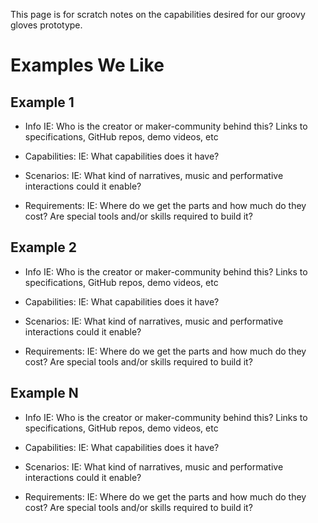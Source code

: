 This page is for scratch notes on the capabilities desired for our groovy gloves prototype.

# Examples We Like

## Example 1

* Info
IE: Who is the creator or maker-community behind this?  Links to specifications, GitHub repos, demo videos, etc

* Capabilities:
IE: What capabilities does it have?  

* Scenarios:
IE: What kind of narratives, music and performative interactions could it enable?

* Requirements: 
IE: Where do we get the parts and how much do they cost?  Are special tools and/or skills required to build it? 


## Example 2

* Info
IE: Who is the creator or maker-community behind this?  Links to specifications, GitHub repos, demo videos, etc

* Capabilities:
IE: What capabilities does it have?  

* Scenarios:
IE: What kind of narratives, music and performative interactions could it enable?

* Requirements: 
IE: Where do we get the parts and how much do they cost?  Are special tools and/or skills required to build it? 


## Example N

* Info
IE: Who is the creator or maker-community behind this?  Links to specifications, GitHub repos, demo videos, etc

* Capabilities:
IE: What capabilities does it have?  

* Scenarios:
IE: What kind of narratives, music and performative interactions could it enable?

* Requirements: 
IE: Where do we get the parts and how much do they cost?  Are special tools and/or skills required to build it? 
